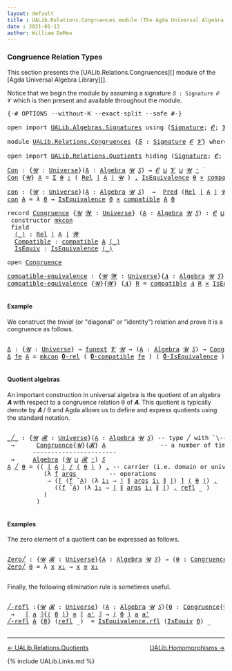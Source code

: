 ```yaml
---
layout: default
title : UALib.Relations.Congruences module (The Agda Universal Algebra Library)
date : 2021-01-13
author: William DeMeo
---
```


### <a id="congruence-relation-types">Congruence Relation Types</a>

This section presents the [UALib.Relations.Congruences][] module of the [Agda Universal Algebra Library][].

Notice that we begin the module by assuming a signature `𝑆 : Signature 𝓞 𝓥` which is then present and available throughout the module.

<pre class="Agda">
<a id="473" class="Symbol">{-#</a> <a id="477" class="Keyword">OPTIONS</a> <a id="485" class="Pragma">--without-K</a> <a id="497" class="Pragma">--exact-split</a> <a id="511" class="Pragma">--safe</a> <a id="518" class="Symbol">#-}</a>

<a id="523" class="Keyword">open</a> <a id="528" class="Keyword">import</a> <a id="535" href="UALib.Algebras.Signatures.html" class="Module">UALib.Algebras.Signatures</a> <a id="561" class="Keyword">using</a> <a id="567" class="Symbol">(</a><a id="568" href="UALib.Algebras.Signatures.html#1324" class="Function">Signature</a><a id="577" class="Symbol">;</a> <a id="579" href="universes.html#613" class="Generalizable">𝓞</a><a id="580" class="Symbol">;</a> <a id="582" href="universes.html#617" class="Generalizable">𝓥</a><a id="583" class="Symbol">)</a>

<a id="586" class="Keyword">module</a> <a id="593" href="UALib.Relations.Congruences.html" class="Module">UALib.Relations.Congruences</a> <a id="621" class="Symbol">{</a><a id="622" href="UALib.Relations.Congruences.html#622" class="Bound">𝑆</a> <a id="624" class="Symbol">:</a> <a id="626" href="UALib.Algebras.Signatures.html#1324" class="Function">Signature</a> <a id="636" href="universes.html#613" class="Generalizable">𝓞</a> <a id="638" href="universes.html#617" class="Generalizable">𝓥</a><a id="639" class="Symbol">}</a> <a id="641" class="Keyword">where</a>

<a id="648" class="Keyword">open</a> <a id="653" class="Keyword">import</a> <a id="660" href="UALib.Relations.Quotients.html" class="Module">UALib.Relations.Quotients</a> <a id="686" class="Keyword">hiding</a> <a id="693" class="Symbol">(</a><a id="694" href="UALib.Algebras.Signatures.html#1324" class="Function">Signature</a><a id="703" class="Symbol">;</a> <a id="705" href="universes.html#613" class="Generalizable">𝓞</a><a id="706" class="Symbol">;</a> <a id="708" href="universes.html#617" class="Generalizable">𝓥</a><a id="709" class="Symbol">)</a> <a id="711" class="Keyword">public</a>

<a id="Con"></a><a id="719" href="UALib.Relations.Congruences.html#719" class="Function">Con</a> <a id="723" class="Symbol">:</a> <a id="725" class="Symbol">{</a><a id="726" href="UALib.Relations.Congruences.html#726" class="Bound">𝓤</a> <a id="728" class="Symbol">:</a> <a id="730" href="universes.html#551" class="Postulate">Universe</a><a id="738" class="Symbol">}(</a><a id="740" href="UALib.Relations.Congruences.html#740" class="Bound">A</a> <a id="742" class="Symbol">:</a> <a id="744" href="UALib.Algebras.Algebras.html#811" class="Function">Algebra</a> <a id="752" href="UALib.Relations.Congruences.html#726" class="Bound">𝓤</a> <a id="754" href="UALib.Relations.Congruences.html#622" class="Bound">𝑆</a><a id="755" class="Symbol">)</a> <a id="757" class="Symbol">→</a> <a id="759" href="UALib.Relations.Congruences.html#636" class="Bound">𝓞</a> <a id="761" href="Agda.Primitive.html#636" class="Primitive Operator">⊔</a> <a id="763" href="UALib.Relations.Congruences.html#638" class="Bound">𝓥</a> <a id="765" href="Agda.Primitive.html#636" class="Primitive Operator">⊔</a> <a id="767" href="UALib.Relations.Congruences.html#726" class="Bound">𝓤</a> <a id="769" href="universes.html#527" class="Primitive Operator">⁺</a> <a id="771" href="universes.html#758" class="Function Operator">̇</a>
<a id="773" href="UALib.Relations.Congruences.html#719" class="Function">Con</a> <a id="777" class="Symbol">{</a><a id="778" href="UALib.Relations.Congruences.html#778" class="Bound">𝓤</a><a id="779" class="Symbol">}</a> <a id="781" href="UALib.Relations.Congruences.html#781" class="Bound">A</a> <a id="783" class="Symbol">=</a> <a id="785" href="MGS-MLTT.html#3074" class="Function">Σ</a> <a id="787" href="UALib.Relations.Congruences.html#787" class="Bound">θ</a> <a id="789" href="MGS-MLTT.html#3074" class="Function">꞉</a> <a id="791" class="Symbol">(</a> <a id="793" href="UALib.Relations.Binary.html#1487" class="Function">Rel</a> <a id="797" href="UALib.Prelude.Preliminaries.html#10288" class="Function Operator">∣</a> <a id="799" href="UALib.Relations.Congruences.html#781" class="Bound">A</a> <a id="801" href="UALib.Prelude.Preliminaries.html#10288" class="Function Operator">∣</a> <a id="803" href="UALib.Relations.Congruences.html#778" class="Bound">𝓤</a> <a id="805" class="Symbol">)</a> <a id="807" href="MGS-MLTT.html#3074" class="Function">,</a> <a id="809" href="UALib.Relations.Equivalences.html#668" class="Record">IsEquivalence</a> <a id="823" href="UALib.Relations.Congruences.html#787" class="Bound">θ</a> <a id="825" href="MGS-MLTT.html#3515" class="Function Operator">×</a> <a id="827" href="UALib.Relations.Quotients.html#6103" class="Function">compatible</a> <a id="838" href="UALib.Relations.Congruences.html#781" class="Bound">A</a> <a id="840" href="UALib.Relations.Congruences.html#787" class="Bound">θ</a>

<a id="con"></a><a id="843" href="UALib.Relations.Congruences.html#843" class="Function">con</a> <a id="847" class="Symbol">:</a> <a id="849" class="Symbol">{</a><a id="850" href="UALib.Relations.Congruences.html#850" class="Bound">𝓤</a> <a id="852" class="Symbol">:</a> <a id="854" href="universes.html#551" class="Postulate">Universe</a><a id="862" class="Symbol">}(</a><a id="864" href="UALib.Relations.Congruences.html#864" class="Bound">A</a> <a id="866" class="Symbol">:</a> <a id="868" href="UALib.Algebras.Algebras.html#811" class="Function">Algebra</a> <a id="876" href="UALib.Relations.Congruences.html#850" class="Bound">𝓤</a> <a id="878" href="UALib.Relations.Congruences.html#622" class="Bound">𝑆</a><a id="879" class="Symbol">)</a>  <a id="882" class="Symbol">→</a>  <a id="885" href="UALib.Relations.Unary.html#1066" class="Function">Pred</a> <a id="890" class="Symbol">(</a><a id="891" href="UALib.Relations.Binary.html#1487" class="Function">Rel</a> <a id="895" href="UALib.Prelude.Preliminaries.html#10288" class="Function Operator">∣</a> <a id="897" href="UALib.Relations.Congruences.html#864" class="Bound">A</a> <a id="899" href="UALib.Prelude.Preliminaries.html#10288" class="Function Operator">∣</a> <a id="901" href="UALib.Relations.Congruences.html#850" class="Bound">𝓤</a><a id="902" class="Symbol">)</a> <a id="904" class="Symbol">(</a><a id="905" href="UALib.Relations.Congruences.html#636" class="Bound">𝓞</a> <a id="907" href="Agda.Primitive.html#636" class="Primitive Operator">⊔</a> <a id="909" href="UALib.Relations.Congruences.html#638" class="Bound">𝓥</a> <a id="911" href="Agda.Primitive.html#636" class="Primitive Operator">⊔</a> <a id="913" href="UALib.Relations.Congruences.html#850" class="Bound">𝓤</a><a id="914" class="Symbol">)</a>
<a id="916" href="UALib.Relations.Congruences.html#843" class="Function">con</a> <a id="920" href="UALib.Relations.Congruences.html#920" class="Bound">A</a> <a id="922" class="Symbol">=</a> <a id="924" class="Symbol">λ</a> <a id="926" href="UALib.Relations.Congruences.html#926" class="Bound">θ</a> <a id="928" class="Symbol">→</a> <a id="930" href="UALib.Relations.Equivalences.html#668" class="Record">IsEquivalence</a> <a id="944" href="UALib.Relations.Congruences.html#926" class="Bound">θ</a> <a id="946" href="MGS-MLTT.html#3515" class="Function Operator">×</a> <a id="948" href="UALib.Relations.Quotients.html#6103" class="Function">compatible</a> <a id="959" href="UALib.Relations.Congruences.html#920" class="Bound">A</a> <a id="961" href="UALib.Relations.Congruences.html#926" class="Bound">θ</a>

<a id="964" class="Keyword">record</a> <a id="Congruence"></a><a id="971" href="UALib.Relations.Congruences.html#971" class="Record">Congruence</a> <a id="982" class="Symbol">{</a><a id="983" href="UALib.Relations.Congruences.html#983" class="Bound">𝓤</a> <a id="985" href="UALib.Relations.Congruences.html#985" class="Bound">𝓦</a> <a id="987" class="Symbol">:</a> <a id="989" href="universes.html#551" class="Postulate">Universe</a><a id="997" class="Symbol">}</a> <a id="999" class="Symbol">(</a><a id="1000" href="UALib.Relations.Congruences.html#1000" class="Bound">A</a> <a id="1002" class="Symbol">:</a> <a id="1004" href="UALib.Algebras.Algebras.html#811" class="Function">Algebra</a> <a id="1012" href="UALib.Relations.Congruences.html#983" class="Bound">𝓤</a> <a id="1014" href="UALib.Relations.Congruences.html#622" class="Bound">𝑆</a><a id="1015" class="Symbol">)</a> <a id="1017" class="Symbol">:</a> <a id="1019" href="UALib.Relations.Congruences.html#636" class="Bound">𝓞</a> <a id="1021" href="Agda.Primitive.html#636" class="Primitive Operator">⊔</a> <a id="1023" href="UALib.Relations.Congruences.html#638" class="Bound">𝓥</a> <a id="1025" href="Agda.Primitive.html#636" class="Primitive Operator">⊔</a> <a id="1027" href="UALib.Relations.Congruences.html#983" class="Bound">𝓤</a> <a id="1029" href="Agda.Primitive.html#636" class="Primitive Operator">⊔</a> <a id="1031" href="UALib.Relations.Congruences.html#985" class="Bound">𝓦</a> <a id="1033" href="universes.html#527" class="Primitive Operator">⁺</a> <a id="1035" href="universes.html#758" class="Function Operator">̇</a>  <a id="1038" class="Keyword">where</a>
 <a id="1045" class="Keyword">constructor</a> <a id="mkcon"></a><a id="1057" href="UALib.Relations.Congruences.html#1057" class="InductiveConstructor">mkcon</a>
 <a id="1064" class="Keyword">field</a>
  <a id="Congruence.⟨_⟩"></a><a id="1072" href="UALib.Relations.Congruences.html#1072" class="Field Operator">⟨_⟩</a> <a id="1076" class="Symbol">:</a> <a id="1078" href="UALib.Relations.Binary.html#1487" class="Function">Rel</a> <a id="1082" href="UALib.Prelude.Preliminaries.html#10288" class="Function Operator">∣</a> <a id="1084" href="UALib.Relations.Congruences.html#1000" class="Bound">A</a> <a id="1086" href="UALib.Prelude.Preliminaries.html#10288" class="Function Operator">∣</a> <a id="1088" href="UALib.Relations.Congruences.html#985" class="Bound">𝓦</a>
  <a id="Congruence.Compatible"></a><a id="1092" href="UALib.Relations.Congruences.html#1092" class="Field">Compatible</a> <a id="1103" class="Symbol">:</a> <a id="1105" href="UALib.Relations.Quotients.html#6103" class="Function">compatible</a> <a id="1116" href="UALib.Relations.Congruences.html#1000" class="Bound">A</a> <a id="1118" href="UALib.Relations.Congruences.html#1072" class="Field Operator">⟨_⟩</a>
  <a id="Congruence.IsEquiv"></a><a id="1124" href="UALib.Relations.Congruences.html#1124" class="Field">IsEquiv</a> <a id="1132" class="Symbol">:</a> <a id="1134" href="UALib.Relations.Equivalences.html#668" class="Record">IsEquivalence</a> <a id="1148" href="UALib.Relations.Congruences.html#1072" class="Field Operator">⟨_⟩</a>

<a id="1153" class="Keyword">open</a> <a id="1158" href="UALib.Relations.Congruences.html#971" class="Module">Congruence</a>

<a id="compatible-equivalence"></a><a id="1170" href="UALib.Relations.Congruences.html#1170" class="Function">compatible-equivalence</a> <a id="1193" class="Symbol">:</a> <a id="1195" class="Symbol">{</a><a id="1196" href="UALib.Relations.Congruences.html#1196" class="Bound">𝓤</a> <a id="1198" href="UALib.Relations.Congruences.html#1198" class="Bound">𝓦</a> <a id="1200" class="Symbol">:</a> <a id="1202" href="universes.html#551" class="Postulate">Universe</a><a id="1210" class="Symbol">}{</a><a id="1212" href="UALib.Relations.Congruences.html#1212" class="Bound">𝑨</a> <a id="1214" class="Symbol">:</a> <a id="1216" href="UALib.Algebras.Algebras.html#811" class="Function">Algebra</a> <a id="1224" href="UALib.Relations.Congruences.html#1196" class="Bound">𝓤</a> <a id="1226" href="UALib.Relations.Congruences.html#622" class="Bound">𝑆</a><a id="1227" class="Symbol">}</a> <a id="1229" class="Symbol">→</a> <a id="1231" href="UALib.Relations.Binary.html#1487" class="Function">Rel</a> <a id="1235" href="UALib.Prelude.Preliminaries.html#10288" class="Function Operator">∣</a> <a id="1237" href="UALib.Relations.Congruences.html#1212" class="Bound">𝑨</a> <a id="1239" href="UALib.Prelude.Preliminaries.html#10288" class="Function Operator">∣</a> <a id="1241" href="UALib.Relations.Congruences.html#1198" class="Bound">𝓦</a> <a id="1243" class="Symbol">→</a> <a id="1245" href="UALib.Relations.Congruences.html#636" class="Bound">𝓞</a> <a id="1247" href="Agda.Primitive.html#636" class="Primitive Operator">⊔</a> <a id="1249" href="UALib.Relations.Congruences.html#638" class="Bound">𝓥</a> <a id="1251" href="Agda.Primitive.html#636" class="Primitive Operator">⊔</a> <a id="1253" href="UALib.Relations.Congruences.html#1198" class="Bound">𝓦</a> <a id="1255" href="Agda.Primitive.html#636" class="Primitive Operator">⊔</a> <a id="1257" href="UALib.Relations.Congruences.html#1196" class="Bound">𝓤</a> <a id="1259" href="universes.html#758" class="Function Operator">̇</a>
<a id="1261" href="UALib.Relations.Congruences.html#1170" class="Function">compatible-equivalence</a> <a id="1284" class="Symbol">{</a><a id="1285" href="UALib.Relations.Congruences.html#1285" class="Bound">𝓤</a><a id="1286" class="Symbol">}{</a><a id="1288" href="UALib.Relations.Congruences.html#1288" class="Bound">𝓦</a><a id="1289" class="Symbol">}</a> <a id="1291" class="Symbol">{</a><a id="1292" href="UALib.Relations.Congruences.html#1292" class="Bound">𝑨</a><a id="1293" class="Symbol">}</a> <a id="1295" href="UALib.Relations.Congruences.html#1295" class="Bound">R</a> <a id="1297" class="Symbol">=</a> <a id="1299" href="UALib.Relations.Quotients.html#6103" class="Function">compatible</a> <a id="1310" href="UALib.Relations.Congruences.html#1292" class="Bound">𝑨</a> <a id="1312" href="UALib.Relations.Congruences.html#1295" class="Bound">R</a> <a id="1314" href="MGS-MLTT.html#3515" class="Function Operator">×</a> <a id="1316" href="UALib.Relations.Equivalences.html#668" class="Record">IsEquivalence</a> <a id="1330" href="UALib.Relations.Congruences.html#1295" class="Bound">R</a>

</pre>

#### Example

We construct the *trivial* (or "diagonal" or "identity") relation and prove it is a congruence as follows.


<pre class="Agda">

<a id="Δ"></a><a id="1482" href="UALib.Relations.Congruences.html#1482" class="Function">Δ</a> <a id="1484" class="Symbol">:</a> <a id="1486" class="Symbol">{</a><a id="1487" href="UALib.Relations.Congruences.html#1487" class="Bound">𝓤</a> <a id="1489" class="Symbol">:</a> <a id="1491" href="universes.html#551" class="Postulate">Universe</a><a id="1499" class="Symbol">}</a> <a id="1501" class="Symbol">→</a> <a id="1503" href="MGS-FunExt-from-Univalence.html#393" class="Function">funext</a> <a id="1510" href="UALib.Relations.Congruences.html#638" class="Bound">𝓥</a> <a id="1512" href="UALib.Relations.Congruences.html#1487" class="Bound">𝓤</a> <a id="1514" class="Symbol">→</a> <a id="1516" class="Symbol">(</a><a id="1517" href="UALib.Relations.Congruences.html#1517" class="Bound">A</a> <a id="1519" class="Symbol">:</a> <a id="1521" href="UALib.Algebras.Algebras.html#811" class="Function">Algebra</a> <a id="1529" href="UALib.Relations.Congruences.html#1487" class="Bound">𝓤</a> <a id="1531" href="UALib.Relations.Congruences.html#622" class="Bound">𝑆</a><a id="1532" class="Symbol">)</a> <a id="1534" class="Symbol">→</a> <a id="1536" href="UALib.Relations.Congruences.html#971" class="Record">Congruence</a> <a id="1547" href="UALib.Relations.Congruences.html#1517" class="Bound">A</a>
<a id="1549" href="UALib.Relations.Congruences.html#1482" class="Function">Δ</a> <a id="1551" href="UALib.Relations.Congruences.html#1551" class="Bound">fe</a> <a id="1554" href="UALib.Relations.Congruences.html#1554" class="Bound">A</a> <a id="1556" class="Symbol">=</a> <a id="1558" href="UALib.Relations.Congruences.html#1057" class="InductiveConstructor">mkcon</a> <a id="1564" href="UALib.Relations.Binary.html#1995" class="Function">𝟎-rel</a> <a id="1570" class="Symbol">(</a> <a id="1572" href="UALib.Relations.Quotients.html#6493" class="Function">𝟎-compatible</a> <a id="1585" href="UALib.Relations.Congruences.html#1551" class="Bound">fe</a> <a id="1588" class="Symbol">)</a> <a id="1590" class="Symbol">(</a> <a id="1592" href="UALib.Relations.Equivalences.html#1378" class="Function">𝟎-IsEquivalence</a> <a id="1608" class="Symbol">)</a>

</pre>

#### Quotient algebras

An important construction in universal algebra is the quotient of an algebra 𝑨 with respect to a congruence relation θ of 𝑨.  This quotient is typically denote by 𝑨 / θ and Agda allows us to define and express quotients using the standard notation.

<pre class="Agda">

<a id="_╱_"></a><a id="1911" href="UALib.Relations.Congruences.html#1911" class="Function Operator">_╱_</a> <a id="1915" class="Symbol">:</a> <a id="1917" class="Symbol">{</a><a id="1918" href="UALib.Relations.Congruences.html#1918" class="Bound">𝓤</a> <a id="1920" href="UALib.Relations.Congruences.html#1920" class="Bound">𝓡</a> <a id="1922" class="Symbol">:</a> <a id="1924" href="universes.html#551" class="Postulate">Universe</a><a id="1932" class="Symbol">}(</a><a id="1934" href="UALib.Relations.Congruences.html#1934" class="Bound">A</a> <a id="1936" class="Symbol">:</a> <a id="1938" href="UALib.Algebras.Algebras.html#811" class="Function">Algebra</a> <a id="1946" href="UALib.Relations.Congruences.html#1918" class="Bound">𝓤</a> <a id="1948" href="UALib.Relations.Congruences.html#622" class="Bound">𝑆</a><a id="1949" class="Symbol">)</a> <a id="1951" class="Comment">-- type ╱ with `\---` plus `C-f`</a>
 <a id="1985" class="Symbol">→</a>      <a id="1992" href="UALib.Relations.Congruences.html#971" class="Record">Congruence</a><a id="2002" class="Symbol">{</a><a id="2003" href="UALib.Relations.Congruences.html#1918" class="Bound">𝓤</a><a id="2004" class="Symbol">}{</a><a id="2006" href="UALib.Relations.Congruences.html#1920" class="Bound">𝓡</a><a id="2007" class="Symbol">}</a> <a id="2009" href="UALib.Relations.Congruences.html#1934" class="Bound">A</a>               <a id="2025" class="Comment">-- a number of times, then `\_p`</a>
       <a id="2065" class="Comment">-----------------------</a>
 <a id="2090" class="Symbol">→</a>     <a id="2096" href="UALib.Algebras.Algebras.html#811" class="Function">Algebra</a> <a id="2104" class="Symbol">(</a><a id="2105" href="UALib.Relations.Congruences.html#1918" class="Bound">𝓤</a> <a id="2107" href="Agda.Primitive.html#636" class="Primitive Operator">⊔</a> <a id="2109" href="UALib.Relations.Congruences.html#1920" class="Bound">𝓡</a> <a id="2111" href="universes.html#527" class="Primitive Operator">⁺</a><a id="2112" class="Symbol">)</a> <a id="2114" href="UALib.Relations.Congruences.html#622" class="Bound">𝑆</a>
<a id="2116" href="UALib.Relations.Congruences.html#2116" class="Bound">A</a> <a id="2118" href="UALib.Relations.Congruences.html#1911" class="Function Operator">╱</a> <a id="2120" href="UALib.Relations.Congruences.html#2120" class="Bound">θ</a> <a id="2122" class="Symbol">=</a> <a id="2124" class="Symbol">((</a> <a id="2127" href="UALib.Prelude.Preliminaries.html#10288" class="Function Operator">∣</a> <a id="2129" href="UALib.Relations.Congruences.html#2116" class="Bound">A</a> <a id="2131" href="UALib.Prelude.Preliminaries.html#10288" class="Function Operator">∣</a> <a id="2133" href="UALib.Relations.Quotients.html#1413" class="Function Operator">/</a> <a id="2135" href="UALib.Relations.Congruences.html#1072" class="Field Operator">⟨</a> <a id="2137" href="UALib.Relations.Congruences.html#2120" class="Bound">θ</a> <a id="2139" href="UALib.Relations.Congruences.html#1072" class="Field Operator">⟩</a> <a id="2141" class="Symbol">)</a> <a id="2143" href="UALib.Prelude.Preliminaries.html#5814" class="InductiveConstructor Operator">,</a> <a id="2145" class="Comment">-- carrier (i.e. domain or universe))</a>
          <a id="2193" class="Symbol">(λ</a> <a id="2196" href="UALib.Relations.Congruences.html#2196" class="Bound">f</a> <a id="2198" href="UALib.Relations.Congruences.html#2198" class="Bound">args</a>         <a id="2211" class="Comment">-- operations</a>
           <a id="2236" class="Symbol">→</a> <a id="2238" class="Symbol">(</a><a id="2239" href="UALib.Relations.Quotients.html#740" class="Function Operator">[</a> <a id="2241" class="Symbol">(</a><a id="2242" href="UALib.Relations.Congruences.html#2196" class="Bound">f</a> <a id="2244" href="UALib.Algebras.Algebras.html#3426" class="Function Operator">̂</a> <a id="2246" href="UALib.Relations.Congruences.html#2116" class="Bound">A</a><a id="2247" class="Symbol">)</a> <a id="2249" class="Symbol">(λ</a> <a id="2252" href="UALib.Relations.Congruences.html#2252" class="Bound">i₁</a> <a id="2255" class="Symbol">→</a> <a id="2257" href="UALib.Prelude.Preliminaries.html#10288" class="Function Operator">∣</a> <a id="2259" href="UALib.Prelude.Preliminaries.html#10366" class="Function Operator">∥</a> <a id="2261" href="UALib.Relations.Congruences.html#2198" class="Bound">args</a> <a id="2266" href="UALib.Relations.Congruences.html#2252" class="Bound">i₁</a> <a id="2269" href="UALib.Prelude.Preliminaries.html#10366" class="Function Operator">∥</a> <a id="2271" href="UALib.Prelude.Preliminaries.html#10288" class="Function Operator">∣</a><a id="2272" class="Symbol">)</a> <a id="2274" href="UALib.Relations.Quotients.html#740" class="Function Operator">]</a> <a id="2276" href="UALib.Relations.Congruences.html#1072" class="Field Operator">⟨</a> <a id="2278" href="UALib.Relations.Congruences.html#2120" class="Bound">θ</a> <a id="2280" href="UALib.Relations.Congruences.html#1072" class="Field Operator">⟩</a><a id="2281" class="Symbol">)</a> <a id="2283" href="UALib.Prelude.Preliminaries.html#5814" class="InductiveConstructor Operator">,</a>
             <a id="2298" class="Symbol">((</a><a id="2300" href="UALib.Relations.Congruences.html#2196" class="Bound">f</a> <a id="2302" href="UALib.Algebras.Algebras.html#3426" class="Function Operator">̂</a> <a id="2304" href="UALib.Relations.Congruences.html#2116" class="Bound">A</a><a id="2305" class="Symbol">)</a> <a id="2307" class="Symbol">(λ</a> <a id="2310" href="UALib.Relations.Congruences.html#2310" class="Bound">i₁</a> <a id="2313" class="Symbol">→</a> <a id="2315" href="UALib.Prelude.Preliminaries.html#10288" class="Function Operator">∣</a> <a id="2317" href="UALib.Prelude.Preliminaries.html#10366" class="Function Operator">∥</a> <a id="2319" href="UALib.Relations.Congruences.html#2198" class="Bound">args</a> <a id="2324" href="UALib.Relations.Congruences.html#2310" class="Bound">i₁</a> <a id="2327" href="UALib.Prelude.Preliminaries.html#10366" class="Function Operator">∥</a> <a id="2329" href="UALib.Prelude.Preliminaries.html#10288" class="Function Operator">∣</a><a id="2330" class="Symbol">)</a> <a id="2332" href="UALib.Prelude.Preliminaries.html#5814" class="InductiveConstructor Operator">,</a> <a id="2334" href="UALib.Prelude.Preliminaries.html#5741" class="InductiveConstructor">refl</a> <a id="2339" class="Symbol">_</a> <a id="2341" class="Symbol">)</a>
          <a id="2353" class="Symbol">)</a>
        <a id="2363" class="Symbol">)</a>

</pre>

#### Examples

The zero element of a quotient can be expressed as follows.

<pre class="Agda">

<a id="Zero╱"></a><a id="2468" href="UALib.Relations.Congruences.html#2468" class="Function">Zero╱</a> <a id="2474" class="Symbol">:</a> <a id="2476" class="Symbol">{</a><a id="2477" href="UALib.Relations.Congruences.html#2477" class="Bound">𝓤</a> <a id="2479" href="UALib.Relations.Congruences.html#2479" class="Bound">𝓡</a> <a id="2481" class="Symbol">:</a> <a id="2483" href="universes.html#551" class="Postulate">Universe</a><a id="2491" class="Symbol">}{</a><a id="2493" href="UALib.Relations.Congruences.html#2493" class="Bound">A</a> <a id="2495" class="Symbol">:</a> <a id="2497" href="UALib.Algebras.Algebras.html#811" class="Function">Algebra</a> <a id="2505" href="UALib.Relations.Congruences.html#2477" class="Bound">𝓤</a> <a id="2507" href="UALib.Relations.Congruences.html#622" class="Bound">𝑆</a><a id="2508" class="Symbol">}</a> <a id="2510" class="Symbol">→</a> <a id="2512" class="Symbol">(</a><a id="2513" href="UALib.Relations.Congruences.html#2513" class="Bound">θ</a> <a id="2515" class="Symbol">:</a> <a id="2517" href="UALib.Relations.Congruences.html#971" class="Record">Congruence</a><a id="2527" class="Symbol">{</a><a id="2528" href="UALib.Relations.Congruences.html#2477" class="Bound">𝓤</a><a id="2529" class="Symbol">}{</a><a id="2531" href="UALib.Relations.Congruences.html#2479" class="Bound">𝓡</a><a id="2532" class="Symbol">}</a> <a id="2534" href="UALib.Relations.Congruences.html#2493" class="Bound">A</a><a id="2535" class="Symbol">)</a> <a id="2537" class="Symbol">→</a> <a id="2539" href="UALib.Relations.Binary.html#1487" class="Function">Rel</a> <a id="2543" class="Symbol">(</a><a id="2544" href="UALib.Prelude.Preliminaries.html#10288" class="Function Operator">∣</a> <a id="2546" href="UALib.Relations.Congruences.html#2493" class="Bound">A</a> <a id="2548" href="UALib.Prelude.Preliminaries.html#10288" class="Function Operator">∣</a> <a id="2550" href="UALib.Relations.Quotients.html#1413" class="Function Operator">/</a> <a id="2552" href="UALib.Relations.Congruences.html#1072" class="Field Operator">⟨</a> <a id="2554" href="UALib.Relations.Congruences.html#2513" class="Bound">θ</a> <a id="2556" href="UALib.Relations.Congruences.html#1072" class="Field Operator">⟩</a><a id="2557" class="Symbol">)</a> <a id="2559" class="Symbol">(</a><a id="2560" href="UALib.Relations.Congruences.html#2477" class="Bound">𝓤</a> <a id="2562" href="Agda.Primitive.html#636" class="Primitive Operator">⊔</a> <a id="2564" href="UALib.Relations.Congruences.html#2479" class="Bound">𝓡</a> <a id="2566" href="universes.html#527" class="Primitive Operator">⁺</a><a id="2567" class="Symbol">)</a>
<a id="2569" href="UALib.Relations.Congruences.html#2468" class="Function">Zero╱</a> <a id="2575" href="UALib.Relations.Congruences.html#2575" class="Bound">θ</a> <a id="2577" class="Symbol">=</a> <a id="2579" class="Symbol">λ</a> <a id="2581" href="UALib.Relations.Congruences.html#2581" class="Bound">x</a> <a id="2583" href="UALib.Relations.Congruences.html#2583" class="Bound">x₁</a> <a id="2586" class="Symbol">→</a> <a id="2588" href="UALib.Relations.Congruences.html#2581" class="Bound">x</a> <a id="2590" href="UALib.Prelude.Preliminaries.html#5705" class="Datatype Operator">≡</a> <a id="2592" href="UALib.Relations.Congruences.html#2583" class="Bound">x₁</a>

</pre>

Finally, the following elimination rule is sometimes useful.

<pre class="Agda">

<a id="╱-refl"></a><a id="2684" href="UALib.Relations.Congruences.html#2684" class="Function">╱-refl</a> <a id="2691" class="Symbol">:{</a><a id="2693" href="UALib.Relations.Congruences.html#2693" class="Bound">𝓤</a> <a id="2695" href="UALib.Relations.Congruences.html#2695" class="Bound">𝓡</a> <a id="2697" class="Symbol">:</a> <a id="2699" href="universes.html#551" class="Postulate">Universe</a><a id="2707" class="Symbol">}</a> <a id="2709" class="Symbol">(</a><a id="2710" href="UALib.Relations.Congruences.html#2710" class="Bound">A</a> <a id="2712" class="Symbol">:</a> <a id="2714" href="UALib.Algebras.Algebras.html#811" class="Function">Algebra</a> <a id="2722" href="UALib.Relations.Congruences.html#2693" class="Bound">𝓤</a> <a id="2724" href="UALib.Relations.Congruences.html#622" class="Bound">𝑆</a><a id="2725" class="Symbol">){</a><a id="2727" href="UALib.Relations.Congruences.html#2727" class="Bound">θ</a> <a id="2729" class="Symbol">:</a> <a id="2731" href="UALib.Relations.Congruences.html#971" class="Record">Congruence</a><a id="2741" class="Symbol">{</a><a id="2742" href="UALib.Relations.Congruences.html#2693" class="Bound">𝓤</a><a id="2743" class="Symbol">}{</a><a id="2745" href="UALib.Relations.Congruences.html#2695" class="Bound">𝓡</a><a id="2746" class="Symbol">}</a> <a id="2748" href="UALib.Relations.Congruences.html#2710" class="Bound">A</a><a id="2749" class="Symbol">}{</a><a id="2751" href="UALib.Relations.Congruences.html#2751" class="Bound">a</a> <a id="2753" href="UALib.Relations.Congruences.html#2753" class="Bound">a&#39;</a> <a id="2756" class="Symbol">:</a> <a id="2758" href="UALib.Prelude.Preliminaries.html#10288" class="Function Operator">∣</a> <a id="2760" href="UALib.Relations.Congruences.html#2710" class="Bound">A</a> <a id="2762" href="UALib.Prelude.Preliminaries.html#10288" class="Function Operator">∣</a><a id="2763" class="Symbol">}</a>
 <a id="2766" class="Symbol">→</a>   <a id="2770" href="UALib.Relations.Quotients.html#1691" class="Function Operator">⟦</a> <a id="2772" href="UALib.Relations.Congruences.html#2751" class="Bound">a</a> <a id="2774" href="UALib.Relations.Quotients.html#1691" class="Function Operator">⟧</a><a id="2775" class="Symbol">{</a><a id="2776" href="UALib.Relations.Congruences.html#1072" class="Field Operator">⟨</a> <a id="2778" href="UALib.Relations.Congruences.html#2727" class="Bound">θ</a> <a id="2780" href="UALib.Relations.Congruences.html#1072" class="Field Operator">⟩</a><a id="2781" class="Symbol">}</a> <a id="2783" href="UALib.Prelude.Preliminaries.html#5705" class="Datatype Operator">≡</a> <a id="2785" href="UALib.Relations.Quotients.html#1691" class="Function Operator">⟦</a> <a id="2787" href="UALib.Relations.Congruences.html#2753" class="Bound">a&#39;</a> <a id="2790" href="UALib.Relations.Quotients.html#1691" class="Function Operator">⟧</a> <a id="2792" class="Symbol">→</a> <a id="2794" href="UALib.Relations.Congruences.html#1072" class="Field Operator">⟨</a> <a id="2796" href="UALib.Relations.Congruences.html#2727" class="Bound">θ</a> <a id="2798" href="UALib.Relations.Congruences.html#1072" class="Field Operator">⟩</a> <a id="2800" href="UALib.Relations.Congruences.html#2751" class="Bound">a</a> <a id="2802" href="UALib.Relations.Congruences.html#2753" class="Bound">a&#39;</a>
<a id="2805" href="UALib.Relations.Congruences.html#2684" class="Function">╱-refl</a> <a id="2812" href="UALib.Relations.Congruences.html#2812" class="Bound">A</a> <a id="2814" class="Symbol">{</a><a id="2815" href="UALib.Relations.Congruences.html#2815" class="Bound">θ</a><a id="2816" class="Symbol">}</a> <a id="2818" class="Symbol">(</a><a id="2819" href="UALib.Prelude.Preliminaries.html#5741" class="InductiveConstructor">refl</a> <a id="2824" class="Symbol">_)</a>  <a id="2828" class="Symbol">=</a> <a id="2830" href="UALib.Relations.Equivalences.html#736" class="Field">IsEquivalence.rfl</a> <a id="2848" class="Symbol">(</a><a id="2849" href="UALib.Relations.Congruences.html#1124" class="Field">IsEquiv</a> <a id="2857" href="UALib.Relations.Congruences.html#2815" class="Bound">θ</a><a id="2858" class="Symbol">)</a> <a id="2860" class="Symbol">_</a>

</pre>

--------------------------------------

[← UALib.Relations.Quotients](UALib.Relations.Quotients.html)
<span style="float:right;">[UALib.Homomorphisms →](UALib.Homomorphisms.html)</span>

{% include UALib.Links.md %}
